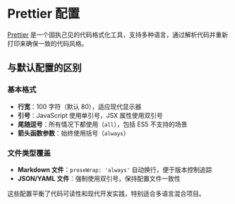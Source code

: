 # Prettier 配置

[Prettier](https://prettier.io/) 是一个固执己见的代码格式化工具，支持多种语言，通过解析代码并重新打印来确保一致的代码风格。

## 与默认配置的区别

### 基本格式

- **行宽**：100 字符（默认 80），适应现代显示器
- **引号**：JavaScript 使用单引号，JSX 属性使用双引号
- **尾随逗号**：所有情况下都使用（`all`），包括 ES5 不支持的场景
- **箭头函数参数**：始终使用括号（`always`）

### 文件类型覆盖

- **Markdown 文件**：`proseWrap: 'always'` 自动换行，便于版本控制追踪
- **JSON/YAML 文件**：强制使用双引号，保持配置文件一致性

这些配置平衡了代码可读性和现代开发实践，特别适合多语言混合项目。
